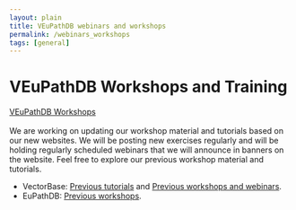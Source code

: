 ```yaml
---
layout: plain
title: VEuPathDB webinars and workshops 
permalink: /webinars_workshops
tags: [general]
---
```

<h1 id="resources">VEuPathDB Workshops and Training</h1>

<div class="static-content">
<a href="https://workshop.eupathdb.org" target="_blank">VEuPathDB Workshops</a>
<br><br>
We are working on updating our workshop material and tutorials based on our new websites.  We will be posting new exercises regularly and will be holding regularly scheduled webinars that we will announce in banners on the website.  Feel free to explore our previous workshop material and tutorials.
<ul>
  <li>VectorBase: <a href="https://www.vectorbase.org/tutorials" target="_blank">Previous tutorials</a>
    and <a href="https://www.vectorbase.org/workshops" target="_blank">Previous workshops and webinars</a>.
  </li>
  <li>EuPathDB: <a href="https://workshop.eupathdb.org" target="_blank">Previous workshops</a>.</li>
</ul>

</div>
